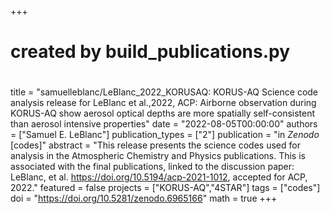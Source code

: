 +++
#
# created by build_publications.py
#
title = "samuelleblanc/LeBlanc_2022_KORUSAQ: KORUS-AQ Science code analysis release for LeBlanc et al.,2022, ACP: Airborne observation during KORUS-AQ show aerosol optical depths are more spatially self-consistent than aerosol intensive properties"
date = "2022-08-05T00:00:00"
authors = ["Samuel E. LeBlanc"]
publication_types = ["2"]
publication = "in *Zenodo* [codes]"
abstract = "This release presents the science codes used for analysis in the Atmospheric Chemistry and Physics publications. This is associated with the final publications, linked to the discussion paper: LeBlanc, et al. https://doi.org/10.5194/acp-2021-1012, accepted for ACP, 2022."
featured = false
projects = ["KORUS-AQ","4STAR"]
tags = ["codes"]
doi = "https://doi.org/10.5281/zenodo.6965166"
math = true
+++
